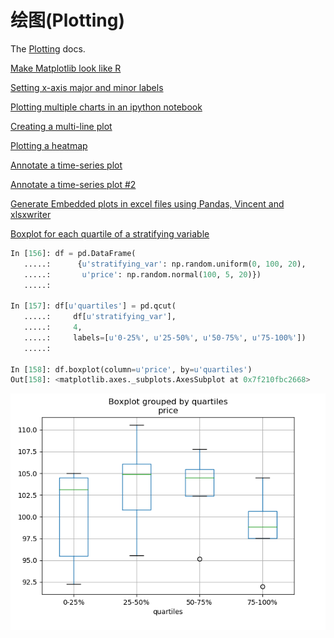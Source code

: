 # 绘图(Plotting)

The [Plotting](http://Pandas.pydata.org/Pandas-docs/stable/visualization.html#visualization) docs.

[Make Matplotlib look like R](http://stackoverflow.com/questions/14349055/making-matplotlib-graphs-look-like-r-by-default)

[Setting x-axis major and minor labels](http://stackoverflow.com/questions/12945971/Pandas-timeseries-plot-setting-x-axis-major-and-minor-ticks-and-labels)

[Plotting multiple charts in an ipython notebook](http://stackoverflow.com/questions/16392921/make-more-than-one-chart-in-same-ipython-notebook-cell)

[Creating a multi-line plot](http://stackoverflow.com/questions/16568964/make-a-multiline-plot-from-csv-file-in-matplotlib)

[Plotting a heatmap](http://stackoverflow.com/questions/17050202/plot-timeseries-of-histograms-in-python)

[Annotate a time-series plot](http://stackoverflow.com/questions/11067368/annotate-time-series-plot-in-matplotlib)

[Annotate a time-series plot #2](http://stackoverflow.com/questions/17891493/annotating-points-from-a-Pandas-dataframe-in-matplotlib-plot)

[Generate Embedded plots in excel files using Pandas, Vincent and xlsxwriter](https://Pandas-xlsxwriter-charts.readthedocs.io/)

[Boxplot for each quartile of a stratifying variable](http://stackoverflow.com/questions/23232989/boxplot-stratified-by-column-in-python-Pandas)

```python
In [156]: df = pd.DataFrame(
   .....:      {u'stratifying_var': np.random.uniform(0, 100, 20),
   .....:       u'price': np.random.normal(100, 5, 20)})
   .....: 

In [157]: df[u'quartiles'] = pd.qcut(
   .....:     df[u'stratifying_var'],
   .....:     4,
   .....:     labels=[u'0-25%', u'25-50%', u'50-75%', u'75-100%'])
   .....: 

In [158]: df.boxplot(column=u'price', by=u'quartiles')
Out[158]: <matplotlib.axes._subplots.AxesSubplot at 0x7f210fbc2668>
```

![k线图](/static/images/quartile_boxplot.png)